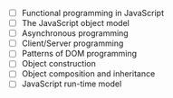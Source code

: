 - [ ] Functional programming in JavaScript
- [ ] The JavaScript object model
- [ ] Asynchronous programming
- [ ] Client/Server programming
- [ ] Patterns of DOM programming
- [ ] Object construction
- [ ] Object composition and inheritance
- [ ] JavaScript run-time model
